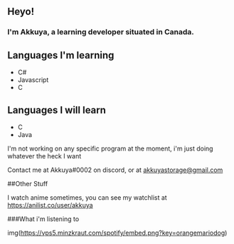 ## Heyo!


### I'm Akkuya, a learning developer situated in Canada.


## Languages I'm learning

 - C#
 - Javascript
 - C

## Languages I will learn

  - C
  - Java


I'm not working on any specific program at the moment, i'm just doing whatever the heck I want

Contact me at Akkuya#0002 on discord, or at akkuyastorage@gmail.com


##Other Stuff

I watch anime sometimes, you can see my watchlist at https://anilist.co/user/akkuya

###What i'm listening to

img(https://vps5.minzkraut.com/spotify/embed.png?key=orangemariodog)
<!--
**Akkuya/akkuya** is a ✨ _special_ ✨ repository because its `README.md` (this file) appears on your GitHub profile.

Here are some ideas to get you started:

- 🔭 I’m currently working on ...
- 🌱 I’m currently learning ...
- 👯 I’m looking to collaborate on ...
- 🤔 I’m looking for help with ...
- 💬 Ask me about ...
- 📫 How to reach me: ...
- 😄 Pronouns: ...
- ⚡ Fun fact: ...
-->
